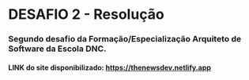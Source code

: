 # DESAFIO 2 - Resolução

### Segundo desafio da Formação/Especialização Arquiteto de Software da Escola DNC.

#### LINK do site disponibilizado: https://thenewsdev.netlify.app

